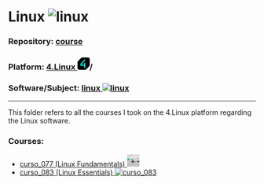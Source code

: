 # Linux <img src="https://cdn.jsdelivr.net/gh/devicons/devicon/icons/linux/linux-original.svg" alt="linux" width="auto" height="25">

### Repository: [course](../../)
### Platform: <a href="../">4.Linux   <img src="https://github.com/PedroHeeger/main/blob/main/0-aux/logos/plataforma/4.linux.png" alt="4.linux" width="auto" height="25"></a>/
### Software/Subject: <a href="./">linux   <img src="https://cdn.jsdelivr.net/gh/devicons/devicon/icons/linux/linux-original.svg" alt="linux" width="auto" height="25"></a>

---

This folder refers to all the courses I took on the 4.Linux platform regarding the Linux software.

### Courses:
- <a href="./curso_077">curso_077 (Linux Fundamentals)   <img src="./curso_077/0-aux/logo_course.jpg" alt="curso_077" width="auto" height="25"></a>
- <a href="./curso_083">curso_083 (Linux Essentials)   <img src="./curso_083/aux/logo_course.jpg" alt="curso_083" width="auto" height="25"></a>